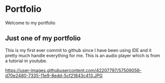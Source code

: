 # Portfolio
Welcome to my portfolio
## Just one of my portfolio
This is my first ever commit to github since I have been using IDE and it pretty much handle everything for me.
This is an audio player which is from a tutorial in youtube.

https://user-images.githubusercontent.com/42207797/57509056-d70e2480-7335-11e9-8edd-5cf21843c413.JPG
